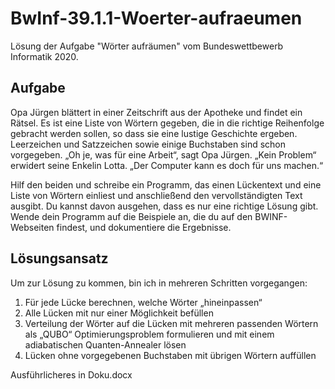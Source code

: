 # BwInf-39.1.1-Woerter-aufraeumen

Lösung der Aufgabe "Wörter aufräumen" vom Bundeswettbewerb Informatik 2020.

## Aufgabe

Opa Jürgen blättert in einer Zeitschrift aus der
Apotheke und findet ein Rätsel. Es ist eine Liste
von Wörtern gegeben, die in die richtige Reihenfolge
gebracht werden sollen, so dass sie eine
lustige Geschichte ergeben. Leerzeichen und Satzzeichen
sowie einige Buchstaben sind schon vorgegeben.
„Oh je, was für eine Arbeit“, sagt Opa Jürgen.
„Kein Problem“ erwidert seine Enkelin Lotta.
„Der Computer kann es doch für uns machen.“

Hilf den beiden und schreibe ein Programm, das
einen Lückentext und eine Liste von Wörtern
einliest und anschließend den vervollständigten
Text ausgibt. Du kannst davon ausgehen, dass es
nur eine richtige Lösung gibt.
Wende dein Programm auf die Beispiele an, die
du auf den BWINF-Webseiten findest, und dokumentiere
die Ergebnisse.

## Lösungsansatz
Um zur Lösung zu kommen, bin ich in mehreren Schritten vorgegangen:
1.	Für jede Lücke berechnen, welche Wörter „hineinpassen“
2.	Alle Lücken mit nur einer Möglichkeit befüllen
3.	Verteilung der Wörter auf die Lücken mit mehreren passenden Wörtern als „QUBO“ Optimierungsproblem formulieren und mit einem adiabatischen Quanten-Annealer lösen
4.	Lücken ohne vorgegebenen Buchstaben mit übrigen Wörtern auffüllen

Ausführlicheres in Doku.docx
